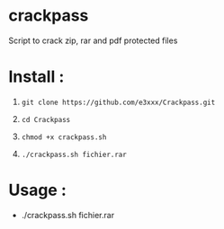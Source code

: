 # crackpass
Script to crack zip, rar and pdf protected files

# Install :

1. `git clone https://github.com/e3xxx/Crackpass.git`

2. `cd Crackpass`
   
3. `chmod +x crackpass.sh`

4. `./crackpass.sh fichier.rar`

# Usage :
* ./crackpass.sh fichier.rar
